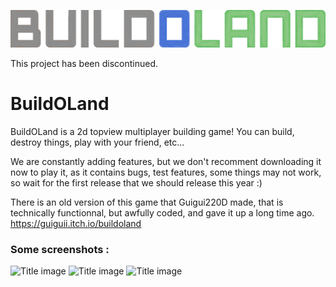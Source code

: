 ![Title image](https://github.com/Guigui220D/BuildOLand/blob/master/Title.png)

This project has been discontinued.

# BuildOLand

BuildOLand is a 2d topview multiplayer building game!
You can build, destroy things, play with your friend, etc...

We are constantly adding features, but we don't recomment downloading it now to play it, as it contains bugs, test features, some things may not work, so wait for the first release that we should release this year :)

There is an old version of this game that Guigui220D made, that is technically functionnal, but awfully coded, and gave it up a long time ago.
https://guiguii.itch.io/buildoland

### Some screenshots :
![Title image](https://cdn.discordapp.com/attachments/374301369273679873/448890329907855360/house.PNG)
![Title image](https://cdn.discordapp.com/attachments/374301369273679873/448890326984294400/tnt.PNG)
![Title image](https://cdn.discordapp.com/attachments/374301369273679873/448890314812424203/thing.PNG)
